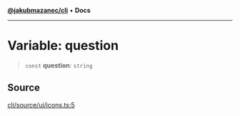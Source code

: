 [**@jakubmazanec/cli**](../../../README.md) • **Docs**

---

# Variable: question

> `const` **question**: `string`

## Source

[cli/source/ui/icons.ts:5](https://github.com/jakubmazanec/js-tools/blob/45932621a19c677851f8bf60e4a28d217617972b/packages/cli/source/ui/icons.ts#L5)
